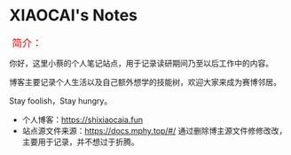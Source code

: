 <h1>XIAOCAI's Notes</h1>

<font color=red size=4> 简介：</font>

你好，这里小蔡的个人笔记站点，用于记录读研期间乃至以后工作中的内容。

博客主要记录个人生活以及自己额外想学的技能树，欢迎大家来成为赛博邻居。

Stay foolish，Stay hungry。

- 个人博客：https://shixiaocaia.fun
- 站点源文件来源：https://docs.mphy.top/#/ 通过删除博主源文件修修改改，主要用于记录，并不想过于折腾。


